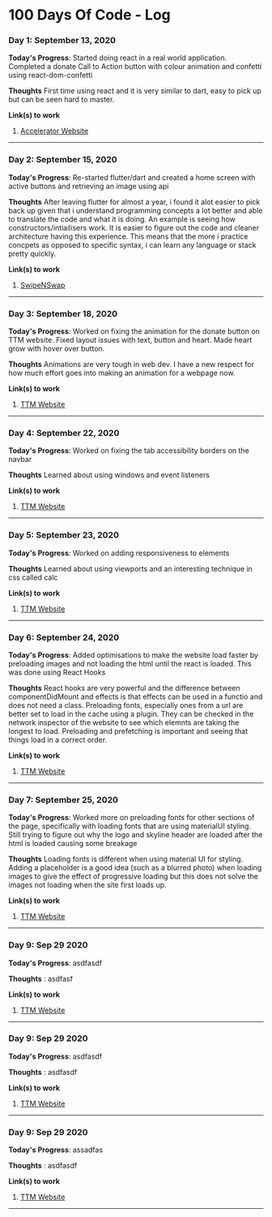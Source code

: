 # 100 Days Of Code - Log

### Day 1: September 13, 2020

**Today's Progress**: Started doing react in a real world application. Completed a donate Call to Action button with colour animation and confetti using react-dom-confetti

**Thoughts** First time using react and it is very similar to dart, easy to pick up but can be seen hard to master.

**Link(s) to work**
1. [Accelerator Website](https://github.com/Toronto-Tech-Mentoring/TTM-Gatsby/tree/rk/donate_btn)
***

### Day 2: September 15, 2020

**Today's Progress**: Re-started flutter/dart and created a home screen with active buttons and retrieving an image using api

**Thoughts** After leaving flutter for almost a year, i found it alot easier to pick back up given that i understand programming concepts a lot better and able to translate the code and what it is doing. An example is seeing how constructors/intiailisers work. It is easier to figure out the code and cleaner architecture having this experience. This means that the more i practice concpets as opposed to specific syntax, i can learn any language or stack pretty quickly.

**Link(s) to work**
1. [SwipeNSwap](https://github.com/rishFilet/swipe_n_swap.git)
***

### Day 3: September 18, 2020

**Today's Progress**: Worked on fixing the animation for the donate button on TTM website. Fixed layout issues with text, button and heart. Made heart grow with hover over button.

**Thoughts** Animations are very tough in web dev. I have a new respect for how much effort goes into making an animation for a webpage now.

**Link(s) to work**
1. [TTM Website](https://github.com/Toronto-Tech-Mentoring/TTM-Gatsby)
***

### Day 4: September 22, 2020

**Today's Progress**: Worked on fixing the tab accessibility borders on the navbar

**Thoughts** Learned about using windows and event listeners

**Link(s) to work**
1. [TTM Website](https://github.com/Toronto-Tech-Mentoring/TTM-Gatsby/tree/rishfilet/accessibilty_buttons)
***

### Day 5: September 23, 2020

**Today's Progress**: Worked on adding responsiveness to elements

**Thoughts** Learned about using viewports and an interesting technique in css called calc

**Link(s) to work**
1. [TTM Website](https://github.com/Toronto-Tech-Mentoring/TTM-Gatsby/tree/rishfilet/accessibilty_buttons)
***

### Day 6: September 24, 2020

**Today's Progress**: Added optimisations to make the website load faster by preloading images and not loading the html until the react is loaded. This was done using React Hooks

**Thoughts** React hooks are very powerful and the difference between componentDidMount and effects is that effects can be used in a functio and does not need a class. Preloading fonts, especially ones from a url are better set to load in the cache using a plugin. They can be checked in the network inspector of the website to see which elemnts are taking the longest to load. Preloading and prefetching is important and seeing that things load in a correct order.

**Link(s) to work**
1. [TTM Website](https://github.com/Toronto-Tech-Mentoring/TTM-Gatsby/tree/1/rishfilet/loading_elements_bug)
***

### Day 7: September 25, 2020

**Today's Progress**: Worked more on preloading fonts for other sections of the page, specifically with loading fonts that are using materialUI styling. Still trying to figure out why the logo and skyline header are loaded after the html is loaded causing some breakage

**Thoughts** Loading fonts is different when using material UI for styling. Adding a placeholder is a good idea (such as a blurred photo) when loading images to give the effect of progressive loading but this does not solve the images not loading when the site first loads up.

**Link(s) to work**
1. [TTM Website](https://github.com/Toronto-Tech-Mentoring/TTM-Gatsby/tree/rishfilet/preloading_images_fonts)
***  

### Day 9: Sep 29 2020

**Today's Progress**: asdfasdf

**Thoughts** : asdfasf

**Link(s) to work** 
1. [TTM Website](https://github.com/Toronto-Tech-Mentoring/TTM-Gatsby/tree/rishfilet/preloading_images_fonts)
***  

### Day 9: Sep 29 2020

**Today's Progress**: asdfasdf

**Thoughts** : asdfasdf

**Link(s) to work** 
1. [TTM Website](https://github.com/Toronto-Tech-Mentoring/TTM-Gatsby/tree/rishfilet/preloading_images_fonts)
***  

### Day 9: Sep 29 2020

**Today's Progress**: assadfas

**Thoughts** : asdfasdf

**Link(s) to work** 
1. [TTM Website](https://github.com/Toronto-Tech-Mentoring/TTM-Gatsby/tree/rishfilet/preloading_images_fonts)
***